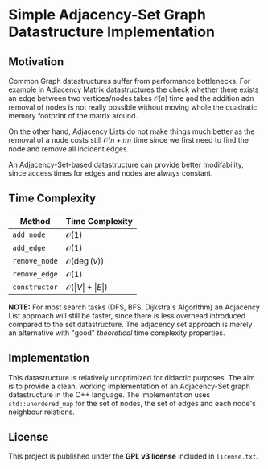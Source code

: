 # Simple Adjacency-Set Graph Datastructure Implementation

## Motivation

Common Graph datastructures suffer from performance bottlenecks. For example in Adjacency Matrix
datastructures the check whether there exists an edge between two vertices/nodes takes
$\mathcal O(n)$ time and the addition adn removal of nodes is not really possible without moving
whole the quadratic memory footprint of the matrix around.

On the other hand, Adjacency Lists do not make things much better as the removal of a node costs
still $\mathcal O(n + m)$ time since we first need to find the node and remove all incident edges.

An Adjacency-Set-based datastructure can provide better modifability, since access times for edges
and nodes are always constant.

## Time Complexity

| Method        | Time Complexity             |
|---------------|-----------------------------|
| `add_node`    | $\mathcal O(1)$             |
| `add_edge`    | $\mathcal O(1)$             |
| `remove_node` | $\mathcal O(\deg(v))$             |
| `remove_edge` | $\mathcal O(1)$             |
| `constructor` | $\mathcal O(\|V\| + \|E\|)$ |

__NOTE:__ For most search tasks (DFS, BFS, Dijkstra's Algorithm) an Adjacency List approach will
still be faster, since there is less overhead introduced compared to the set datastructure. The
adjacency set approach is merely an alternative with "good" _theoretical_ time complexity
properties.

## Implementation

This datastructure is relatively unoptimized for didactic purposes. The aim is to provide a clean,
working implementation of an Adjacency-Set graph datastructure in the C++ language. The
implementation uses `std::unordered_map` for the set of nodes, the set of edges and each node's
neighbour relations.

## License

This project is published under the __GPL v3 license__ included in `license.txt`.